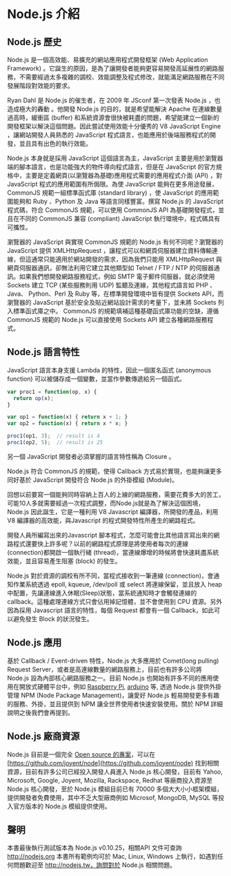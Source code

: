# Node.js 介紹

## Node.js 歷史

Node.js 是一個高效能、易擴充的網站應用程式開發框架 (Web Application Framework) 。它誕生的原因，是為了讓開發者能夠更容易開發高延展性的網路服務，不需要經過太多複雜的調校、效能調整及程式修改，就能滿足網路服務在不同發展階段對效能的要求。

Ryan Dahl 是 Node.js 的催生者，在 2009 年 JSconf 第一次發表 Node.js ，也造成極大的轟動 。他開發 Node.js 的目的，就是希望能解決 Apache 在連線數量過高時，緩衝區 (buffer) 和系統資源會很快被耗盡的問題，希望能建立一個新的開發框架以解決這個問題。因此嘗試使用效能十分優秀的 V8 JavaScript Engine ，讓網站開發人員熟悉的 JavaScript 程式語言，也能應用於後端服務程式的開發，並且具有出色的執行效能。

Node.js 本身就是採用 JavaScript 這個語言為主，JavaScript 主要是用於瀏覽器端的腳本語言，也是功能強大的物件導向程式語言，但是在 JavaScript 的官方規格中，主要是定義網頁(以瀏覽器為基礎)應用程式需要的應用程式介面 (API) ，對 JavaScript 程式的應用範圍有所侷限。為使 JavaScript 能夠在更多用途發展， CommonJS 規範一組標準函式庫 (standard library) ，使 JavaScript 的應用範圍能夠和 Ruby 、Python 及 Java 等語言同樣豐富。撰寫 Node.js 的 JavaScript 程式碼，符合 CommonJS 規範，可以使用 CommonJS API 為基礎開發程式，並且在不同的 CommonJS 兼容 (compliant) JavaScript 執行環境中，程式碼具有可攜性。

瀏覽器的 JavaScript 與實現 CommonJS 規範的 Node.js 有何不同呢？瀏覽器的 JavaScript 提供 XMLHttpRequest ，讓程式可以和網頁伺服器建立資料傳輸連線，但這通常只能適用於網站開發的需求，因為我們只能用 XMLHttpRequest 與網頁伺服器通訊，卻無法利用它建立其他類型如 Telnet / FTP / NTP 的伺服器通訊。如果我們想開發網路服務程式，例如 SMTP 電子郵件伺服器，就必須使用 Sockets 建立 TCP (某些服務則用 UDP) 監聽及連線，其他程式語言如 PHP 、Java、 Python、Perl 及 Ruby 等，在標準開發環境中皆有提供 Sockets API，而瀏覽器的 JavaScript 基於安全及貼近網站設計需求的考量下，並未將 Sockets 列入標準函式庫之中。 CommonJS 的規範填補這種基礎函式庫功能的空缺，遵循 CommonJS 規範的 Node.js 可以直接使用 Sockets API 建立各種網路服務程式。

## Node.js 語言特性

JavaScript 語言本身支援 Lambda 的特性，因此一個匿名函式 (anonymous function) 可以被儲存成一個變數，並當作參數傳遞給另一個函式。

```javascript
var proc1 = function(op, x) {
  return op(x);
}

var op1 = function(x) { return x + 1; }
var op2 = function(x) { return x * x; }

proc1(op1, 3);  // result is 4
proc1(op2, 5);  // result is 25
```

另一個 JavaScript 開發者必須掌握的語言特性稱為 Closure 。

Node.js 符合 CommonJS 的規範，使得 Callback 方式易於實現，也能夠讓更多同好基於 JavaScript 開發符合 Node.js 的外掛模組 (Module)。

回想以前要寫一個能夠同時容納上百人的上線的網路服務，需要花費多大的苦工，可能10人多就需要經過一次程式調整，而Node.js就是為了解決這個困境， Node.js 因此誕生，它是一種利用 V8 Javascript 編譯器，所開發的產品，利用V8 編譯器的高效能，與Javascript 的程式開發特性所產生的網路程式。

開發人員所編寫出來的Javascript 腳本程式，怎麼可能會比其他語言寫出來的網路程式還要快上許多呢？以前的網路程式原理是將使用者每次的連線 (connection)都開啟一個執行緒 (thread)，當連線爆增的時候將會快速耗盡系統效能，並且容易產生阻塞 (block) 的發生。

Node.js 對於資源的調校有所不同，當程式接收到一筆連線 (connection)，會通知作業系統透過 epoll, kqueue, /dev/poll 或 select 將連線保留，並且放入 heap 中配置，先讓連線進入休眠(Sleep)狀態，當系統通知時才會觸發連線的 callback。這種處理連線方式只會佔用掉記憶體，並不會使用到 CPU 資源。另外因為採用 Javascript 語言的特性，每個 Request 都會有一個 Callback，如此可以避免發生 Block 的狀況發生。

## Node.js 應用

基於 Callback / Event-driven 特性，Node.js 大多應用於 Comet(long pulling) Request Server，或者是高連線數量的網路服務上，目前也有許多公司將 Node.js 設為內部核心網路服務之一。目前 Node.js 也開始有許多不同的應用使用在開放式硬體平台中，例如 [Raspberry Pi](www.raspberrypi.org/‎), [arduino](http://www.arduino.cc/) 等, 透過 Node.js 提供外掛管理 NPM (Node Package Management)，讓愛好 Node.js 輕易開發更多有趣的服務、外掛，並且提供到 NPM 讓全世界使用者快速安裝使用。關於 NPM 詳細說明之後我們會再提到。

## Node.js 廠商資源

Node.js 目前是一個完全 [Open source 的專案](https://github.com/joyent/node)，可以在 [https://github.com/joyent/node](https://github.com/joyent/node) 找到相關資源，目前有許多公司已經投入開發人員進入 Node.js 核心開發，目前有 Yahoo, Microsoft, Google, Joyent, Mozilla, Rackspace, Redhat 等廠商投入資源至 Node.js 核心開發，至於 Node.js 模組目前已有 70000 多個大大小小框架模組，提供開發者免費使用，其中不乏大型廠商例如 Microsof, MongoDB, MySQL 等投入官方版本的 Node.js 模組提供使用。

## 聲明

本書最後執行測試版本為 Node.js v0.10.25，相關API 文件可查詢 http://nodejs.org
本書所有範例均可於 Mac, Linux, Windows 上執行，如遇到任何問題歡迎至 http://nodejs.tw，詢問對於 Node.js 相關問題。
